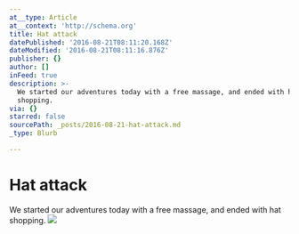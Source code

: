 ```yaml
---
at__type: Article
at__context: 'http://schema.org'
title: Hat attack
datePublished: '2016-08-21T08:11:20.168Z'
dateModified: '2016-08-21T08:11:16.876Z'
publisher: {}
author: []
inFeed: true
description: >-
  We started our adventures today with a free massage, and ended with hat
  shopping.
via: {}
starred: false
sourcePath: _posts/2016-08-21-hat-attack.md
_type: Blurb

---
```

# Hat attack

We started our adventures today with a free massage, and ended with hat shopping.
![](https://the-grid-user-content.s3-us-west-2.amazonaws.com/47585709-6006-4a67-95dc-40a5b4831ea9.jpg)
